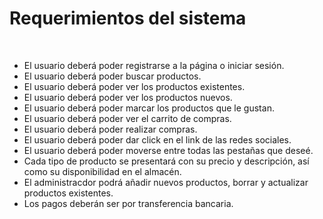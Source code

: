 # Requerimientos del sistema
<br>

- El usuario deberá poder registrarse a la página o iniciar sesión.
- El usuario deberá poder buscar productos.
- El usuario deberá poder ver los productos existentes.
- El usuario deberá poder ver los productos nuevos.
- El usuario deberá poder marcar los productos que le gustan.
- El usuario deberá poder ver el carrito de compras.
- El usuario deberá poder realizar compras.
- El usuario deberá poder dar click en el link de las redes sociales.
- El usuario deberá poder moverse entre todas las pestañas que deseé.
- Cada tipo de producto se presentará con su precio y descripción, así como su disponibilidad en el almacén.
- El administracdor podrá añadir nuevos productos, borrar y actualizar productos existentes.
- Los pagos deberán ser por transferencia bancaria.
